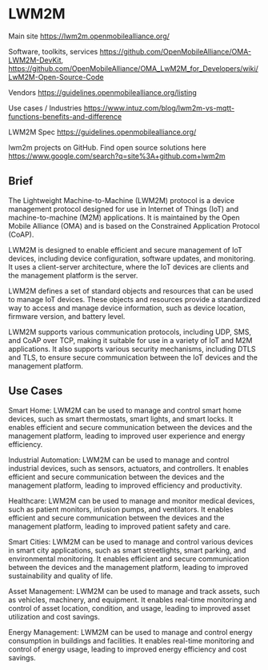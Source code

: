 # LWM2M

Main site		https://lwm2m.openmobilealliance.org/										

Software, toolkits, services		https://github.com/OpenMobileAlliance/OMA-LWM2M-DevKit,  https://github.com/OpenMobileAlliance/OMA_LwM2M_for_Developers/wiki/LwM2M-Open-Source-Code										

Vendors		https://guidelines.openmobilealliance.org/listing										

Use cases / Industries		https://www.intuz.com/blog/lwm2m-vs-mqtt-functions-benefits-and-difference										

LWM2M Spec		https://guidelines.openmobilealliance.org/										

lwm2m projects on GitHub. Find open source solutions here		https://www.google.com/search?q=site%3A+github.com+lwm2m

## Brief

The Lightweight Machine-to-Machine (LWM2M) protocol is a device management protocol designed for use in Internet of Things (IoT) and machine-to-machine (M2M) applications. It is maintained by the Open Mobile Alliance (OMA) and is based on the Constrained Application Protocol (CoAP).

LWM2M is designed to enable efficient and secure management of IoT devices, including device configuration, software updates, and monitoring. It uses a client-server architecture, where the IoT devices are clients and the management platform is the server.

LWM2M defines a set of standard objects and resources that can be used to manage IoT devices. These objects and resources provide a standardized way to access and manage device information, such as device location, firmware version, and battery level.

LWM2M supports various communication protocols, including UDP, SMS, and CoAP over TCP, making it suitable for use in a variety of IoT and M2M applications. It also supports various security mechanisms, including DTLS and TLS, to ensure secure communication between the IoT devices and the management platform.


## Use Cases

Smart Home: LWM2M can be used to manage and control smart home devices, such as smart thermostats, smart lights, and smart locks. It enables efficient and secure communication between the devices and the management platform, leading to improved user experience and energy efficiency.

Industrial Automation: LWM2M can be used to manage and control industrial devices, such as sensors, actuators, and controllers. It enables efficient and secure communication between the devices and the management platform, leading to improved efficiency and productivity.

Healthcare: LWM2M can be used to manage and monitor medical devices, such as patient monitors, infusion pumps, and ventilators. It enables efficient and secure communication between the devices and the management platform, leading to improved patient safety and care.

Smart Cities: LWM2M can be used to manage and control various devices in smart city applications, such as smart streetlights, smart parking, and environmental monitoring. It enables efficient and secure communication between the devices and the management platform, leading to improved sustainability and quality of life.

Asset Management: LWM2M can be used to manage and track assets, such as vehicles, machinery, and equipment. It enables real-time monitoring and control of asset location, condition, and usage, leading to improved asset utilization and cost savings.

Energy Management: LWM2M can be used to manage and control energy consumption in buildings and facilities. It enables real-time monitoring and control of energy usage, leading to improved energy efficiency and cost savings.
			
